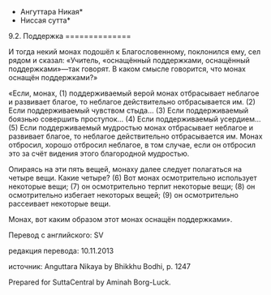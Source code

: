 * Ангуттара Никая*
* Ниссая сутта*

9\.2\. Поддержка
\=\=\=\=\=\=\=\=\=\=\=\=\=\=

И тогда некий монах подошёл к Благословенному, поклонился ему, сел рядом и сказал: «Учитель, «оснащённый поддержками, оснащённый поддержками»—так говорят\. В каком смысле говорится, что монах оснащён поддержками?»

«Если, монах, \(1\) поддерживаемый верой монах отбрасывает неблагое и развивает благое, то неблагое действительно отбрасывается им\. \(2\) Если поддерживаемый чувством стыда… \(3\) Если поддерживаемый боязнью совершить проступок… \(4\) Если поддерживаемый усердием… \(5\) Если поддерживаемый мудростью монах отбрасывает неблагое и развивает благое, то неблагое действительно отбрасывается им\. Монах отбросил, хорошо отбросил неблагое, в том случае, если он отбросил это за счёт видения этого благородной мудростью\.

Опираясь на эти пять вещей, монаху далее следует полагаться на четыре вещи\. Какие четыре? \(6\) Вот монах осмотрительно использует некоторые вещи; \(7\) он осмотрительно терпит некоторые вещи; \(8\) он осмотрительно избегает некоторых вещей; \(9\) он осмотрительно рассеивает некоторые вещи\.

Монах, вот каким образом этот монах оснащён поддержками»\.

Перевод с английского: SV

редакция перевода: 10\.11\.2013

источник: Anguttara Nikaya by Bhikkhu Bodhi, p\. 1247

Prepared for SuttaCentral by Aminah Borg\-Luck\.